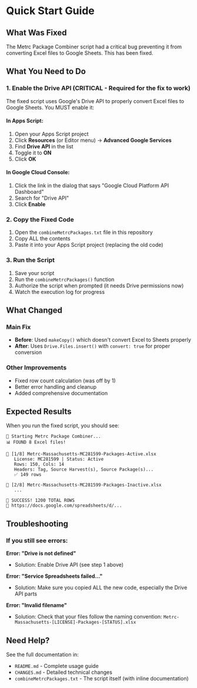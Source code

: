 # Quick Start Guide

## What Was Fixed

The Metrc Package Combiner script had a critical bug preventing it from converting Excel files to Google Sheets. This has been fixed.

## What You Need to Do

### 1. Enable the Drive API (CRITICAL - Required for the fix to work)

The fixed script uses Google's Drive API to properly convert Excel files to Google Sheets. You MUST enable it:

#### In Apps Script:
1. Open your Apps Script project
2. Click **Resources** (or Editor menu) → **Advanced Google Services**
3. Find **Drive API** in the list
4. Toggle it to **ON**
5. Click **OK**

#### In Google Cloud Console:
1. Click the link in the dialog that says "Google Cloud Platform API Dashboard"
2. Search for "Drive API"
3. Click **Enable**

### 2. Copy the Fixed Code

1. Open the `combineMetrcPackages.txt` file in this repository
2. Copy ALL the contents
3. Paste it into your Apps Script project (replacing the old code)

### 3. Run the Script

1. Save your script
2. Run the `combineMetrcPackages()` function
3. Authorize the script when prompted (it needs Drive permissions now)
4. Watch the execution log for progress

## What Changed

### Main Fix
- **Before**: Used `makeCopy()` which doesn't convert Excel to Sheets properly
- **After**: Uses `Drive.Files.insert()` with `convert: true` for proper conversion

### Other Improvements
- Fixed row count calculation (was off by 1)
- Better error handling and cleanup
- Added comprehensive documentation

## Expected Results

When you run the fixed script, you should see:

```
🚀 Starting Metrc Package Combiner...
📊 FOUND 8 Excel files!

📁 [1/8] Metrc-Massachusetts-MC281599-Packages-Active.xlsx
   License: MC281599 | Status: Active
   Rows: 150, Cols: 14
   Headers: Tag, Source Harvest(s), Source Package(s)...
   ✅ 149 rows

📁 [2/8] Metrc-Massachusetts-MC281599-Packages-Inactive.xlsx
   ...

🎉 SUCCESS! 1200 TOTAL ROWS
🔗 https://docs.google.com/spreadsheets/d/...
```

## Troubleshooting

### If you still see errors:

**Error: "Drive is not defined"**
- Solution: Enable Drive API (see step 1 above)

**Error: "Service Spreadsheets failed..."**  
- Solution: Make sure you copied ALL the new code, especially the Drive API parts

**Error: "Invalid filename"**
- Solution: Check that your files follow the naming convention:
  `Metrc-Massachusetts-[LICENSE]-Packages-[STATUS].xlsx`

## Need Help?

See the full documentation in:
- `README.md` - Complete usage guide
- `CHANGES.md` - Detailed technical changes
- `combineMetrcPackages.txt` - The script itself (with inline documentation)
